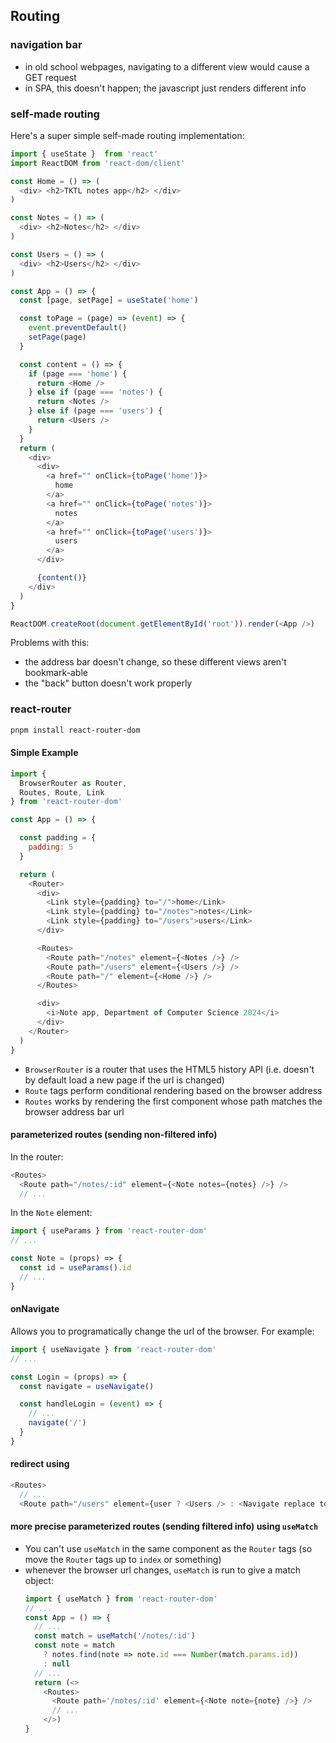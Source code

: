 ## Routing

### navigation bar

- in old school webpages, navigating to a different view would cause a GET request
- in SPA, this doesn't happen; the javascript just renders different info

### self-made routing

Here's a super simple self-made routing implementation:

```js
import { useState }  from 'react'
import ReactDOM from 'react-dom/client'

const Home = () => (
  <div> <h2>TKTL notes app</h2> </div>
)

const Notes = () => (
  <div> <h2>Notes</h2> </div>
)

const Users = () => (
  <div> <h2>Users</h2> </div>
)

const App = () => {
  const [page, setPage] = useState('home')

  const toPage = (page) => (event) => {
    event.preventDefault()
    setPage(page)
  }

  const content = () => {
    if (page === 'home') {
      return <Home />
    } else if (page === 'notes') {
      return <Notes />
    } else if (page === 'users') {
      return <Users />
    }
  }
  return (
    <div>
      <div>
        <a href="" onClick={toPage('home')}>
          home
        </a>
        <a href="" onClick={toPage('notes')}>
          notes
        </a>
        <a href="" onClick={toPage('users')}>
          users
        </a>
      </div>

      {content()}
    </div>
  )
}

ReactDOM.createRoot(document.getElementById('root')).render(<App />)
```

Problems with this:
- the address bar doesn't change, so these different views aren't bookmark-able
- the "back" button doesn't work properly

### react-router

```sh
pnpm install react-router-dom
```

#### Simple Example

```js
import {
  BrowserRouter as Router,
  Routes, Route, Link
} from 'react-router-dom'

const App = () => {

  const padding = {
    padding: 5
  }

  return (
    <Router>
      <div>
        <Link style={padding} to="/">home</Link>
        <Link style={padding} to="/notes">notes</Link>
        <Link style={padding} to="/users">users</Link>
      </div>

      <Routes>
        <Route path="/notes" element={<Notes />} />
        <Route path="/users" element={<Users />} />
        <Route path="/" element={<Home />} />
      </Routes>

      <div>
        <i>Note app, Department of Computer Science 2024</i>
      </div>
    </Router>
  )
}
```

- `BrowserRouter` is a router that uses the HTML5 history API (i.e. doesn't by default load a new page if the url is changed)
- `Route` tags perform conditional rendering based on the browser address
- `Routes` works by rendering the first component whose path matches the browser address bar url

#### parameterized routes (sending non-filtered info)

In the router:

```js
<Routes>
  <Route path="/notes/:id" element={<Note notes={notes} />} />
  // ...
```

In the `Note` element:

```js
import { useParams } from 'react-router-dom'
// ...

const Note = (props) => {
  const id = useParams().id
  // ...
}
```

#### onNavigate

Allows you to programatically change the url of the browser. For example:

```js
import { useNavigate } from 'react-router-dom'
// ...

const Login = (props) => {
  const navigate = useNavigate()

  const handleLogin = (event) => {
    // ...
    navigate('/')
  }
}
```

#### redirect using <Navigate />

```js
<Routes>
  // ...
  <Route path="/users" element={user ? <Users /> : <Navigate replace to="/login" />} />
```

#### more precise parameterized routes (sending filtered info) using `useMatch`

- You can't use `useMatch` in the same component as the `Router` tags (so move the `Router` tags up to `index` or something)
- whenever the browser url changes, `useMatch` is run to give a match object:
  ```js
  import { useMatch } from 'react-router-dom'
  // ...
  const App = () => {
    // ...
    const match = useMatch('/notes/:id')
    const note = match
      ? notes.find(note => note.id === Number(match.params.id))
      : null
    // ...
    return (<>
      <Routes>
        <Route path='/notes/:id' element={<Note note={note} />} />
        // ...
      </>)
  }

  ```